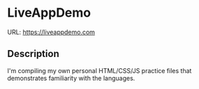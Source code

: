 # LiveAppDemo
URL: https://liveappdemo.com

## Description
I'm compiling my own personal HTML/CSS/JS practice files that demonstrates familiarity with the languages. 
